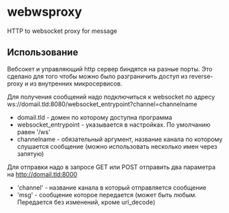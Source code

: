 # webwsproxy

HTTP to websocket proxy for message

## Использование

Вебсокет и управляющий http сервер биндятся на разные порты. Это сделано для того чтобы можно было разграничить доступ из reverse-proxy и из внутренних микросервисов.

Для получения сообщений надо подключиться к websocket по адресу ws://domail.tld:8080/websocket_entrypoint?channel=channelname

  * domail.tld - домен по которому доступна программа
  * websocket_entrypoint - указывается в настройках. По умолчанию равен '/ws'
  * channelname - обязательный аргумент, название канала по которому слушается сообщение (можно использовать несколько имен через запятую)

Для отправки надо в запросе GET или POST отправить два параметра на http://domail.tld:8000
  * 'channel' - название канала в который отправляется сообщение
  * 'msg' - сообщение которое передается (может быть любым. Передается без изменений, кроме url_decode)

